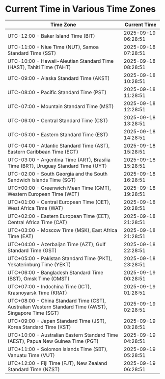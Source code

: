 # Current Time in Various Time Zones

| Time Zone | Current Time |
|-----------|--------------|
| UTC-12:00 - Baker Island Time (BIT) | 2025-09-19 06:28:51 |
| UTC-11:00 - Niue Time (NUT), Samoa Standard Time (SST) | 2025-09-18 07:28:51 |
| UTC-10:00 - Hawaii-Aleutian Standard Time (HAST), Tahiti Time (TAHT) | 2025-09-18 08:28:51 |
| UTC-09:00 - Alaska Standard Time (AKST) | 2025-09-18 10:28:51 |
| UTC-08:00 - Pacific Standard Time (PST) | 2025-09-18 11:28:51 |
| UTC-07:00 - Mountain Standard Time (MST) | 2025-09-18 12:28:51 |
| UTC-06:00 - Central Standard Time (CST) | 2025-09-18 13:28:51 |
| UTC-05:00 - Eastern Standard Time (EST) | 2025-09-18 14:28:51 |
| UTC-04:00 - Atlantic Standard Time (AST), Eastern Caribbean Time (ECT) | 2025-09-18 15:28:51 |
| UTC-03:00 - Argentina Time (ART), Brasília Time (BRT), Uruguay Standard Time (UYT) | 2025-09-18 15:28:51 |
| UTC-02:00 - South Georgia and the South Sandwich Islands Time (SGT) | 2025-09-18 16:28:51 |
| UTC±00:00 - Greenwich Mean Time (GMT), Western European Time (WET) | 2025-09-18 19:28:51 |
| UTC+01:00 - Central European Time (CET), West Africa Time (WAT) | 2025-09-18 20:28:51 |
| UTC+02:00 - Eastern European Time (EET), Central Africa Time (CAT) | 2025-09-18 21:28:51 |
| UTC+03:00 - Moscow Time (MSK), East Africa Time (EAT) | 2025-09-18 21:28:51 |
| UTC+04:00 - Azerbaijan Time (AZT), Gulf Standard Time (GST) | 2025-09-18 22:28:51 |
| UTC+05:00 - Pakistan Standard Time (PKT), Yekaterinburg Time (YEKT) | 2025-09-18 23:28:51 |
| UTC+06:00 - Bangladesh Standard Time (BST), Omsk Time (OMST) | 2025-09-19 00:28:51 |
| UTC+07:00 - Indochina Time (ICT), Krasnoyarsk Time (KRAT) | 2025-09-19 01:28:51 |
| UTC+08:00 - China Standard Time (CST), Australian Western Standard Time (AWST), Singapore Time (SGT) | 2025-09-19 02:28:51 |
| UTC+09:00 - Japan Standard Time (JST), Korea Standard Time (KST) | 2025-09-19 03:28:51 |
| UTC+10:00 - Australian Eastern Standard Time (AEST), Papua New Guinea Time (PGT) | 2025-09-19 04:28:51 |
| UTC+11:00 - Solomon Islands Time (SBT), Vanuatu Time (VUT) | 2025-09-19 05:28:51 |
| UTC+12:00 - Fiji Time (FJT), New Zealand Standard Time (NZST) | 2025-09-19 06:28:51 |
